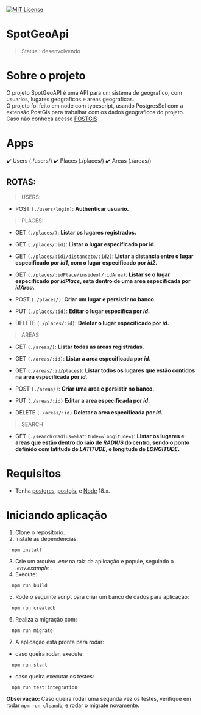 
[![MIT License][license-shield]][license-url]


<h1>SpotGeoApi</h1>

> Status : desenvolvendo

# Sobre o projeto

<p>
  O projeto SpotGeoAPI é uma API para um sistema de geografico, com usuarios, lugares geograficos e areas geograficas.
  </br> O projeto foi feito em node com typescript, usando PostgresSql com a extensão PostGis para trabalhar com os dados geograficos do projeto. Caso não conheça acesse <a href='https://postgis.net/'>POSTGIS</a>
</p>

# Apps

:heavy_check_mark: Users  (./users/)
:heavy_check_mark: Places (./places/)
:heavy_check_mark: Areas  (./areas/)

## ROTAS:

> USERS:

- POST `(./users/login)`: <b>Authenticar usuario.</b>

> PLACES:

- GET `(./places/)`: <b>Listar os lugares registrados.</b>

- GET `(./places/:id)`: <b>Listar o lugar especificado por id.</b>

- GET `(./places/:id1/distanceto/:id2)`: <b>Listar a distancia entre o lugar especificado por <i>id1</i>, com o lugar especificado por <i>id2</i>.</b>

- GET `(./places/:idPlace/insideof/:idArea)`: <b>Listar se o lugar especificado por <i>idPlace</i>, esta dentro de uma area especificada por <i>idArea</i>.</b>

- POST `(./places/)`: <b>Criar um lugar e persistir no banco.</b>

- PUT `(./places/:id)`: <b>Editar o lugar especifica por <i>id</i>.</b>

- DELETE `(./places/:id)`: <b>Deletar o lugar especificado por <i>id</i>.</b>

> AREAS

- GET `(./areas/)`: <b>Listar todas as areas registradas.</b>

- GET `(./areas/:id)`: <b>Listar a area especificada por <i>id</i>.</b>

- GET `(./areas/:id/places)`: <b>Listar todos os lugares que estão contidos na area especificada por <i>id</i>.</b>

- POST `(./areas/)`: <b>Criar uma area e persistir no banco.</b>

- PUT `(./areas/:id)` <b>Editar a area especificada por <i>id</i>.</b>

- DELETE `(./areas/:id)` <b>Deletar a area especificada por <i>id</i>.</b>

> SEARCH

- GET `(./search?radius=&latitude=&longitude=)`: <b>Listar os lugares e areas que estão dentro do raio de <i>RADIUS</i> do centro, sendo o ponto definido com latitude de <i>LATITUDE</i>, e longitude de <i>LONGITUDE</i>.</b>

# Requisitos
- Tenha <a href='https://www.postgresql.org/'>postgres</a>, <a href='https://postgis.net/'>postgis</a>, e <a href='https://nodejs.org/en'>Node</a> 18.x.

# Iniciando aplicação

1. Clone o repositorio.
2. Instale as dependencias:
```
  npm install
```
3. Crie um arquivo <em>.env</em> na raiz da aplicação e popule, seguindo o <em>.env.example</em> .
4. Execute:
```
  npm run build
```
5. Rode o seguinte script para criar um banco de dados para aplicação:
```
  npm run createdb
```
6. Realiza a migração com:
```
  npm run migrate
```
7. A aplicação esta pronta para rodar:
  - caso queira rodar, execute:
  ```
    npm run start
  ```
  - caso queira executar os testes:
  ```
    npm run test:integration
  ```
  <b>Observação:</b> Caso queira rodar uma segunda vez os testes, verifique em rodar `npm run cleandb`, e rodar o migrate novamente.

[contributors-shield]: https://img.shields.io/github/contributors/othneildrew/Best-README-Template.svg?style=for-the-badge
[contributors-url]: https://github.com/othneildrew/Best-README-Template/graphs/contributors
[license-shield]: https://img.shields.io/github/license/othneildrew/Best-README-Template.svg?style=for-the-badge
[license-url]: https://github.com/mAv-b/SpotGeoAPI/blob/The_Master/LICENSE
